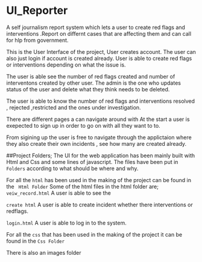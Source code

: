 # UI_Reporter
A self journalism report system which lets a user to create red flags and interventions .Report on differnt cases that are affecting them and can call for hlp from government.

This is the User Interface of the project, User creates account. The user can also just login if account is created already.
User is able to create red flags or interventions depending on what the issue is.

The user is able see the number of red flags created and number of interventons created by other user.
The admin is the one who  updates status of the user and delete what they think needs to be deleted.

The user is able to know the number of red flags and interventions resolved , rejected ,restricted and the ones under investigation.

There are different pages a can navigate around with At the start a user is exepected to sign up in order to go on with all they want to to.

From sigining up the user is free to navigate through the applictaion where they also create their own incidents , see how many are created already.

##Project Folders;
The UI for the web application has been mainly built with Html and Css and some lines of javascript.
 The files have been put in `Folders` according to what should be where and why.


  For all the `html` has been used in the making of the project can be found in the ` Html Folder`
  Some of the html files in the html folder are;
  `veiw_record.html` A user is able to see the 

  `create html` A user is able to create incident whether there interventions or redflags.

  `login.html`  A user is able to log in to the system.

  For all the `css` that has been used in the making of the project it can be found in the `Css Folder`


  There is also an images folder 